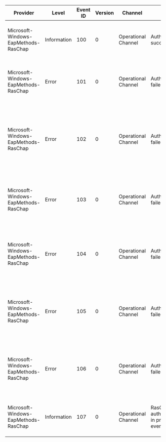 Provider                              |  Level        |  Event ID  |  Version  |  Channel              |  Task                                      |  Opcode  |  Keyword  |  Message
--------------------------------------|---------------|------------|-----------|-----------------------|--------------------------------------------|----------|-----------|-----------------------------------------------------------------------------------------------------------------------
Microsoft-Windows-EapMethods-RasChap  |  Information  |  100       |  0        |  Operational Channel  |  Authentication succeeded.                 |          |           |  Authentication succeeded for user {Domain}, in domain {Username}.
Microsoft-Windows-EapMethods-RasChap  |  Error        |  101       |  0        |  Operational Channel  |  Authentication failed.                    |          |           |  Authentication failed for user {Domain}, in domain {Username}, with error {int1}.
Microsoft-Windows-EapMethods-RasChap  |  Error        |  102       |  0        |  Operational Channel  |  Authentication failed.                    |          |           |  Authentication failed for user {Domain}, in domain {Username} because it was attempted outside permitted logon hours.
Microsoft-Windows-EapMethods-RasChap  |  Error        |  103       |  0        |  Operational Channel  |  Authentication failed.                    |          |           |  Authentication failed for user {Domain}, in domain {Username} because the user account is disabled.
Microsoft-Windows-EapMethods-RasChap  |  Error        |  104       |  0        |  Operational Channel  |  Authentication failed.                    |          |           |  Authentication failed for user {Domain}, in domain {Username} because the user's password has expired.
Microsoft-Windows-EapMethods-RasChap  |  Error        |  105       |  0        |  Operational Channel  |  Authentication failed.                    |          |           |  Authentication failed for user {Domain}, in domain {Username} because the user does not have dial-in permission.
Microsoft-Windows-EapMethods-RasChap  |  Error        |  106       |  0        |  Operational Channel  |  Authentication failed.                    |          |           |  The user's effort to change their password failed. Username: {Domain}. Domain: {Username}
Microsoft-Windows-EapMethods-RasChap  |  Information  |  107       |  0        |  Operational Channel  |  RasChap authentication in progress event  |          |           |  Sending creds to server for Username: {Domain}. Domain: {Username}